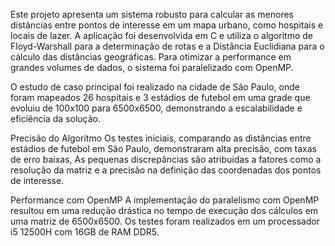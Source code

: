 Este projeto apresenta um sistema robusto para calcular as menores distâncias entre pontos de interesse em um mapa urbano, como hospitais e locais de lazer. A aplicação foi desenvolvida em C e utiliza o algoritmo de Floyd-Warshall para a determinação de rotas e a Distância Euclidiana para o cálculo das distâncias geográficas. Para otimizar a performance em grandes volumes de dados, o sistema foi paralelizado com OpenMP.

O estudo de caso principal foi realizado na cidade de São Paulo, onde foram mapeados 26 hospitais e 3 estádios de futebol em uma grade que evoluiu de 100x100 para 6500x6500, demonstrando a escalabilidade e eficiência da solução.

Precisão do Algoritmo
Os testes iniciais, comparando as distâncias entre estádios de futebol em São Paulo, demonstraram alta precisão, com taxas de erro baixas, As pequenas discrepâncias são atribuídas a fatores como a resolução da matriz e a precisão na definição das coordenadas dos pontos de interesse.

Performance com OpenMP
A implementação do paralelismo com OpenMP resultou em uma redução drástica no tempo de execução dos cálculos em uma matriz de 6500x6500. Os testes foram realizados em um processador i5 12500H com 16GB de RAM DDR5.

